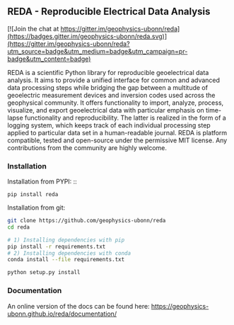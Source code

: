## REDA - Reproducible Electrical Data Analysis

[![Join the chat at https://gitter.im/geophysics-ubonn/reda](https://badges.gitter.im/geophysics-ubonn/reda.svg)](https://gitter.im/geophysics-ubonn/reda?utm_source=badge&utm_medium=badge&utm_campaign=pr-badge&utm_content=badge)

REDA is a scientific Python library for reproducible geoelectrical data
analysis. It aims to provide a unified interface for common and advanced data
processing steps while bridging the gap between a multitude of geoelectric
measurement devices and inversion codes used across the geophysical community.
It offers functionality to import, analyze, process, visualize, and export
geoelectrical data with particular emphasis on time-lapse functionality and
reproducibility. The latter is realized in the form of a logging system, which
keeps track of each individual processing step applied to particular data set
in a human-readable journal. REDA is platform compatible, tested and
open-source under the permissive MIT license. Any contributions from the
community are highly welcome.

### Installation

Installation from PYPI: ::

	pip install reda

Installation from git:

```bash
git clone https://github.com/geophysics-ubonn/reda
cd reda

# 1) Installing dependencies with pip
pip install -r requirements.txt
# 2) Installing dependencies with conda
conda install --file requirements.txt

python setup.py install
```
### Documentation

An online version of the docs can be found here:
https://geophysics-ubonn.github.io/reda/documentation/


<!--
Electrical geophysical data is increasingly measured in time-lapse setups,
which leads, in addition to the common use of multi-channel systems which are
capable of capturing the full time-series of either time-domain or frequency
domain systems, to a large number of datasets. These datasets are to be
analyzed with respect to various properties. These are, among others, outlier
detection, normal-reciprocal analysis for error estimation and quality control,
and coupling effects.

While electrical resistivity tomography (ERT) measures real transfer
resistances using a large number of four-point spreads, tomographic IP
measurements additionally capture the induced polarization (IP) effect in terms
of a decay curve. Measurements in the frequency domain capture the resistance
and polarizability for a wide range of frequencies, thereby capturing spectral
induced polarization (SIP) signatures. When SIP signatures are recorded at a
large number of different electrode configurations with the aim of a tomography
analysis, the method is often referred to as electrical impedance tomography
(EIT). Hereby some ambiguity exists, as EIT can refer to tomographic
measurements of the complex impedance (resistance plus polarization) in the
frequency domain for only one frequency or for a whole frequency range.
Sometimes multi-frequency measurements are thus referred to as sEIT
measurements (spectral electrical impedance tomography).

The dimensionality of the data that is nowadays captures increases steadily,
with new dimensions being measurement frequency, time step in a time-lapse
monitoring setup and third dimension. This requires the adaptation of existing
and new analysis procedures to these N-dimensional datasets. Established
procedures are hereby commonly based on plain text files or 2-dimensional data array
representations (e.g., Matlab matrices, columns denote electrode positions and
measurements, row denote measurements at various four-point spreads). Here, new
approaches are required to keep data analysis efforts at similar levels,
compared to "established" work flows. Luckily, the last years have seen the
emergence of suitable, free, and advanced (Python) libraries that can be used
without much adaptation for these purposes. The pandas DataFrame object allows
the storage and manipulation of N-dimensional datasets. We here propose to
build a framework for the import, storage, and modification of geoelectrical
datasets based upon this established tool, and amend it with domain-specific
functionality and handling instructions.

All these different types of electrical measurements have certain features in
common, and certain specific properties, which also leads to some common
analysis/display procedures, and some specialized ones.

This software package aims at providing the following programmatical structures
and procedures:

-   provide a pure-Python implementation of data structures that can hold the
    various datasets described above.

-   provide a tested set of import functions for the common measurement device
    formats

-   provide a tested set of output functions which export to common analysis
    software such as tomographic inversion packages.

-   provide a Python based software framework for the general analysis of
    electrical raw measurement data. We refer to waw measurement data as the data
    produced by the geoeletrical measurement devices before any kind of
    transformation such as tomographic analysis.

    A history is provided for common data selection (i.e., filtering) procedures,
    which provides a means to later account for all changes applied to the raw data
    (i.e., providing reproducibility of the data filtering process).

-   Provide ground work for text-based output formats that could be used for
    archiving purposes. However, defining and maintaining suitable file formats
    for the long-term storage of measurement data is a huge and complex task.
    Therefore, the data formats presented here are meant only as a starting base
    for the development and discussion of corresponding file formats.

-   Provide open implementations of common features of geoeletrical data
    processing, such as error model estimations for ERT and sEIT data sets.

-   The software is provided under an open-source licence (GPL-3), to facilitate
    and encourage contributions from the community

-   Only optional dependencies on external packages

## Work environment

Create the work environment using the following commands: ::

    mkvirtualenv --python /usr/bin/python3 edf
    pip install --upgrade pip
    workon edf
    pip install -r requirements.txt
    pip install ipython

    ipython3

## Roadmap

Milestones for beta versions of the EDF framework. For detailed TODO items,
please refer to the TODO section down below.

### 0.1

-   proof-of-concept for the ERT container
-   proof-of-concept for the SIP container
-   importers: Syscal, ABEM (text), SIP-04
-   plots: histograms, pseudosections (regular, normal-vs-reciprocal), decay
    curves

### 0.1.1

-   proof-of-concept for the EIT container
-   saving of containers to file

### 0.1.2

-   logfile/log of applied filters/apply filters to other data sets

## TODO

-   add a 'switch_polarity' option to the containers (do we need K factors then?)

-   implement saving of containers using pytables and HDF5 files

-   make the built-in plot functions aware of the various additional dimensions
    such as timestep, frequency, etc. Perhaps via a 'split_into_dimensions' switch?

-   implement the following containers:

        	* ERT
        	* IPT (IP-tomography)
        	* SIP
        	* EIT

-   containers need a function to strip all non-essential data, i.e., columns
    specific to a device, but not required by the container base format

-   implement saving of containers

        	* including processing steps

-   each container should contain functionality to transform simplified column
    names (for easy handling in queries) to extended, self explanatory columns,
    e.g.:

        	'R' -> '|Z|_[Ohmm]'
        	'phi' -> 'phase_[mrad]'

-   implement pseudosections

        	* automatically determine type of dataset: dipole-dipole, Wenner,
        	  schlumberger, mixed
        	* implement specific pseudosections for DD and Wenner
        	* not sure how to manage mixed data sets. We should, however, provide a
        	  warning in those cases
        	* for all keys required by the containers

-   implement the history function for specified functionality

        	* how to store the history for later usage? JSON?

-   error models:

        	* magnitude error models: Köstel et al
        	* SIP error models: Flores Orosco et al

-   SIP plots

        	* one spectrum
        	* normal/reciprocal spectrum

-   normal-reciprocal plots:

        	* K vs R_n
        	* K vs R_r
        	* K vs (R_n - R_r)
        	* K vs rho_n
        	* K vs rho_r
        	* K vs (rho_n - rho_r)


-   export to RES2DINV

-   Syscal: import decay curve

-   ERT container:

        	* save to CRTomo
        	* filter function with queue for later reevaluation

-   device importers

        	* EIT40 (Medusa)
        	* SIP-04
        	* Syscal
        	* Radic SIP-256c
        	* ABEM
        	* Geotom
        	* DAC1
        	* Radic Fuchs
        	* Zonge

-   time-domain analysis after Olsson et al. 2016 (mainly ABEM data)

-   prepare the iSAT data as an example (Syscal)

-   edf.utils.filter_config_types:

        	* create tests for mixed configurations

## Metadata for Containers

### separate information

Electrode positions and assignments

### Base entries

-   time
-   A
-   B
-   M
-   N
-   Z
-   Y/Y'/Y'' &lt;- computed from Z
-   K
-   rho/sigma/sigma'/sigma''/phi &lt;- computed from Z,K
-   deltaR
-   deltaPhi
-   U
-   I

## Additional dimensions

-   frequencies
-   timestep
-   projects
-   experiments
-   profile
-   datetime
-   measurement_nr
-   quadpole_nr

## Open Questions

-   how to approach normal/reciprocal data?

        	* we have a default DataFrame df, which points to dfn (normal data).
        	  Additionally, dfr can be used to split data into normal (dfn) and (dfr)
        dataframes.

-   how to incorporate repeated measurements
-   errors can be computed using error propagation. However, if not all required
    errors (i.e., only phase, no magnitude errors) are provided, then this must
    end in all other errors as nan values.
-   dimensionality should not be a problem if we use a pandas.DataFrame with
    multiindexing

## Test activities

-   select measurement nr 3
-   show quadpole nr 2
-   show all measurements with A=1, B=2, M=4, N=3
-   plot R of measurement nr 3, quadpole 6
-   filter all measurements with R &lt; 0.08 Ohm

## Pytables

On Debian systems:

CFLAGS="-I/usr/lib/openmpi/include/" pip install tables -->
